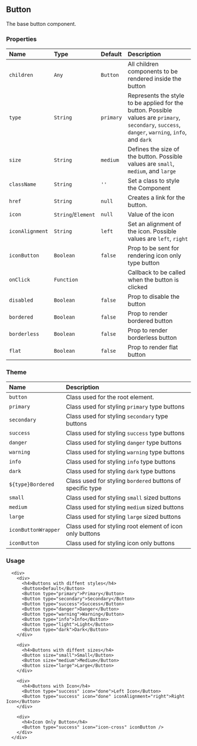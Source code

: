 ## Button

The base button component.

### Properties
| Name | Type | Default | Description |
|:-----|:-----|:-----|:-----|
| `children` | `Any` | `Button` | All children components to be rendered inside the button |
| `type` | `String` | `primary` | Represents the style to be applied for the button. Possible values are `primary`, `secondary`, `success`, `danger`, `warning`, `info`, and `dark` |
| `size` | `String` | `medium`  | Defines the size of the button. Possible values are `small`, `medium`, and `large` |
| `className` | `String` | `''` | Set a class to style the Component |
| `href` | `String` | `null` | Creates a link for the button. |
| `icon` | `String`/`Element` | `null` | Value of the icon |
| `iconAlignment` | `String` | `left` | Set an alignment of the icon. Possible values are `left`, `right` |
| `iconButton` | `Boolean` | `false` | Prop to be sent for rendering icon only type button |
| `onClick` | `Function` | &nbsp; | Callback to be called when the button is clicked |
| `disabled` | `Boolean` | `false` | Prop to disable the button |
| `bordered` | `Boolean` | `false` | Prop to render bordered button |
| `borderless` | `Boolean` | `false` | Prop to render borderless button |
| `flat` | `Boolean` | `false` | Prop to render flat button |


### Theme

| Name     | Description|
|:---------|:-----------|
| `button`   | Class used for the root element.|
| `primary` | Class used for styling `primary` type buttons |
| `secondary` | Class used for styling `secondary` type buttons |
| `success` | Class used for styling `success` type buttons |
| `danger` | Class used for styling `danger` type buttons |
| `warning` | Class used for styling `warning` type buttons |
| `info` | Class used for styling `info` type buttons |
| `dark` | Class used for styling `dark` type buttons |
| `${type}Bordered` | Class used for styling `bordered` buttons of specific type |
| `small` | Class used for styling `small` sized buttons |
| `medium` | Class used for styling `medium` sized buttons |
| `large` | Class used for styling `large` sized buttons |
| `iconButtonWrapper` | Class used for styling root element of icon only buttons |
| `iconButton` | Class used for styling icon only buttons |

### Usage
```
  <div>
    <div>
      <h4>Buttons with diffent styles</h4>
      <Button>Default</Button>
      <Button type="primary">Primary</Button>
      <Button type="secondary">Secondary</Button>
      <Button type="success">Success</Button>
      <Button type="danger">Danger</Button>
      <Button type="warning">Warning</Button>
      <Button type="info">Info</Button>
      <Button type="light">Light</Button>
      <Button type="dark">Dark</Button>
    </div>

    <div>
      <h4>Buttons with diffent sizes</h4>
      <Button size="small">Small</Button>
      <Button size="medium">Medium</Button>
      <Button size="large">Large</Button>
    </div>

    <div>
      <h4>Buttons with Icon</h4>
      <Button type="success" icon="done">Left Icon</Button>
      <Button type="success" icon="done" iconAlignment="right">Right Icon</Button>
    </div>

    <div>
      <h4>Icon Only Button</h4>
      <Button type="success" icon="icon-cross" iconButton />
    </div>
  </div>
```
